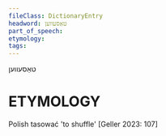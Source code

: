 ```yaml
---
fileClass: DictionaryEntry
headword: טאַסעווען
part_of_speech: 
etymology: 
tags: 
---
```

טאַסעווען

ETYMOLOGY
===========
Polish tasować 'to shuffle'
[Geller 2023: 107]